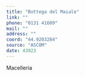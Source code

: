 ```yaml
---
title: "Bottega del Maiale"
link: ""
phone: "0131 41609"
mail: ""
address: ""
coord: "44.9203284"
source: "ASCOM"
date: 43923
---
```


Macelleria
